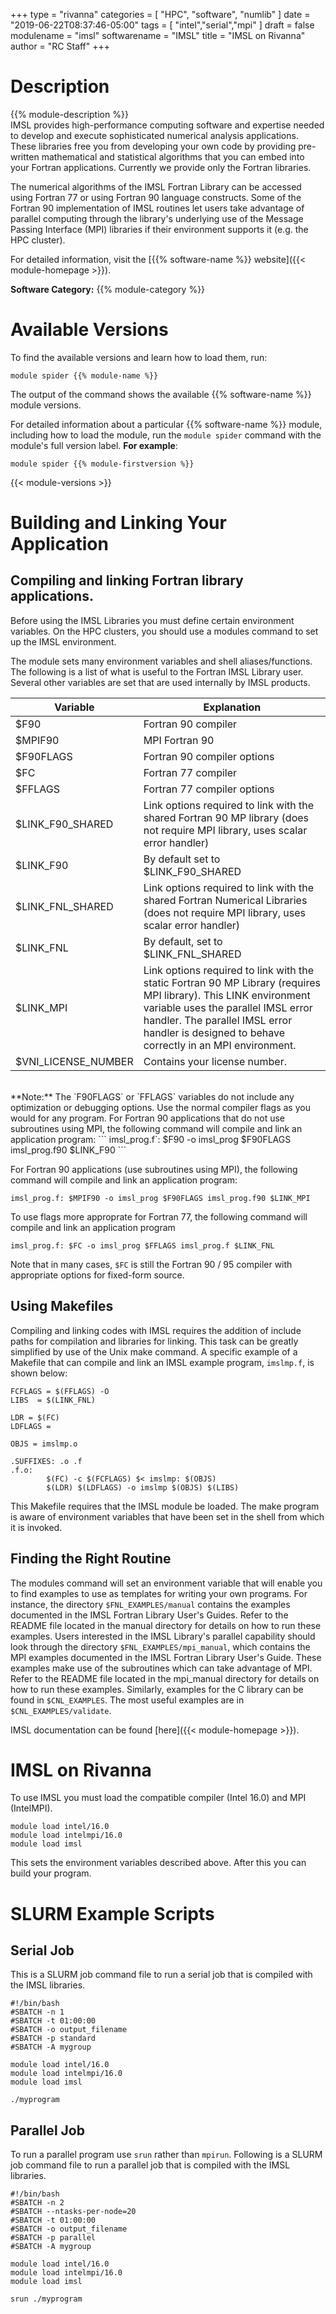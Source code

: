 +++
type = "rivanna"
categories = [
  "HPC",
  "software",
  "numlib"
]
date = "2019-06-22T08:37:46-05:00"
tags = [
  "intel","serial","mpi"
]
draft = false
modulename = "imsl"
softwarename = "IMSL"
title = "IMSL on Rivanna"
author = "RC Staff"
+++

# Description
{{% module-description %}}
<br>
IMSL provides high-performance computing software and expertise needed to develop and execute sophisticated numerical analysis applications. These libraries free you from developing your own code by providing pre-written mathematical and statistical algorithms that you can embed into your Fortran applications.  Currently we provide only the Fortran libraries.

The numerical algorithms of the IMSL Fortran Library can be accessed using Fortran 77 or using Fortran 90 language constructs. Some of the Fortran 90 implementation of IMSL routines let users take advantage of parallel computing through the library's underlying use of the Message Passing Interface (MPI) libraries if their environment supports it (e.g. the HPC cluster).

For detailed information, visit the [{{% software-name %}} website]({{< module-homepage >}}).

**Software Category:** {{% module-category %}}

# Available Versions
To find the available versions and learn how to load them, run:
```
module spider {{% module-name %}}
```

The output of the command shows the available {{% software-name %}} module versions.

For detailed information about a particular {{% software-name %}} module, including how to load the module, run the `module spider` command with the module's full version label. __For example__:
```
module spider {{% module-firstversion %}}
```

{{< module-versions >}}

# Building and Linking Your Application

## Compiling and linking Fortran library applications.
Before using the IMSL Libraries you must define certain environment variables. On the HPC clusters, you should use a modules command to set up the IMSL environment.

The module sets many environment variables and shell aliases/functions. The following is a list of what is useful to the Fortran IMSL Library user. Several other variables are set that are used internally by IMSL products.

| Variable            | Explanation |
|---------------------|---|
| $F90                | Fortran 90 compiler |
| $MPIF90	            | MPI Fortran 90 |
| $F90FLAGS           | Fortran 90 compiler options |
| $FC	                | Fortran 77 compiler |
| $FFLAGS	            | Fortran 77 compiler options |
| $LINK_F90_SHARED    | Link options required to link with the shared Fortran 90 MP library (does not require MPI library, uses scalar error handler) |
| $LINK_F90           | By default set to $LINK_F90_SHARED |
| $LINK_FNL_SHARED    | Link options required to link with the shared Fortran Numerical Libraries (does not require MPI library, uses scalar error handler) |
| $LINK_FNL	          | By default, set to $LINK_FNL_SHARED |
| $LINK_MPI	          | Link options required to link with the static Fortran 90 MP Library (requires MPI library). This LINK environment variable uses the  parallel IMSL error handler.  The parallel IMSL error handler is designed to behave correctly in an MPI environment. |
| $VNI_LICENSE_NUMBER	| Contains your license number. |

<br>
**Note:** The `F90FLAGS` or `FFLAGS` variables do not include any optimization or debugging options. Use the normal compiler flags as you would for any program. For Fortran 90 applications that do not use subroutines using MPI, the following command will compile and link an application program:
```
imsl_prog.f`: $F90 -o imsl_prog $F90FLAGS imsl_prog.f90 $LINK_F90
```

For Fortran 90 applications (use subroutines using MPI), the following command will compile and link an application program:
```
imsl_prog.f: $MPIF90 -o imsl_prog $F90FLAGS imsl_prog.f90 $LINK_MPI
```

To use flags more approprate for Fortran 77, the following command will compile and link an application program
```
imsl_prog.f: $FC -o imsl_prog $FFLAGS imsl_prog.f $LINK_FNL
```
Note that in many cases, `$FC` is still the Fortran 90 / 95 compiler with appropriate options for fixed-form source.

## Using Makefiles
Compiling and linking codes with IMSL requires the addition of include paths for compilation and libraries for linking. This task can be greatly simplified by use of the Unix make command. A specific example of a Makefile that can compile and link an IMSL example program, `imslmp.f`, is shown below:
```
FCFLAGS = $(FFLAGS) -O
LIBS  = $(LINK_FNL)

LDR = $(FC)
LDFLAGS =

OBJS = imslmp.o

.SUFFIXES: .o .f
.f.o:
        $(FC) -c $(FCFLAGS) $< imslmp: $(OBJS)
        $(LDR) $(LDFLAGS) -o imslmp $(OBJS) $(LIBS)
```
This Makefile requires that the IMSL module be loaded. The make program is aware of environment variables that have been set in the shell from which it is invoked.

## Finding the Right Routine
The modules command will set an environment variable that will enable you to find examples to use as templates for writing your own programs. For instance, the directory `$FNL_EXAMPLES/manual` contains the examples documented in the IMSL Fortran Library User's Guides. Refer to the README file located in the manual directory for details on how to run these examples. Users interested in the IMSL Library's parallel capability should look through the directory `$FNL_EXAMPLES/mpi_manual`, which contains the MPI examples documented in the IMSL Fortran Library User's Guide. These examples make use of the subroutines which can take advantage of MPI. Refer to the README file located in the mpi_manual directory for details on how to run these examples. Similarly, examples for the C library can be found in `$CNL_EXAMPLES`. The most useful examples are in `$CNL_EXAMPLES/validate`.

IMSL documentation can be found [here]({{< module-homepage >}}).

# IMSL on Rivanna
To use IMSL you must load the compatible compiler (Intel 16.0) and MPI (IntelMPI).
```
module load intel/16.0
module load intelmpi/16.0
module load imsl
```
This sets the environment variables described above.  After this you can build your program.

# SLURM Example Scripts

## Serial Job
This is a SLURM job command file to run a serial job that is compiled with the IMSL libraries.
```
#!/bin/bash
#SBATCH -n 1
#SBATCH -t 01:00:00
#SBATCH -o output_filename
#SBATCH -p standard
#SBATCH -A mygroup

module load intel/16.0
module load intelmpi/16.0
module load imsl

./myprogram
```

## Parallel Job
To run a parallel program use `srun` rather than `mpirun`.  Following is a SLURM job command file to run a parallel job that is compiled with the IMSL libraries.
```
#!/bin/bash
#SBATCH -n 2
#SBATCH --ntasks-per-node=20
#SBATCH -t 01:00:00
#SBATCH -o output_filename
#SBATCH -p parallel
#SBATCH -A mygroup

module load intel/16.0
module load intelmpi/16.0
module load imsl

srun ./myprogram
```

